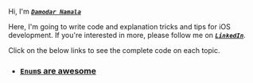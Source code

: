 Hi, 
I'm **_[`Damodar Namala`](https://www.linkedin.com/in/damodarnamala/)_** 

Here, I'm going to write code and explanation tricks and tips for iOS development. 
If you're interested in more, please follow me on **_[`LinkedIn`](https://www.linkedin.com/in/damodarnamala/)_**. 
<p>Click on the below links to see the complete code on each topic. </p>

 * ### [`Enum`s are awesome ](https://gist.github.com/damodarnamala/059ec3bf286baa180b707a54f044ef39)
